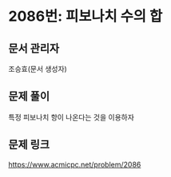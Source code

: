 # 2086번: 피보나치 수의 합
## 문서 관리자
조승효(문서 생성자)
## 문제 풀이
특정 피보나치 항이 나온다는 것을 이용하자
## 문제 링크
https://www.acmicpc.net/problem/2086